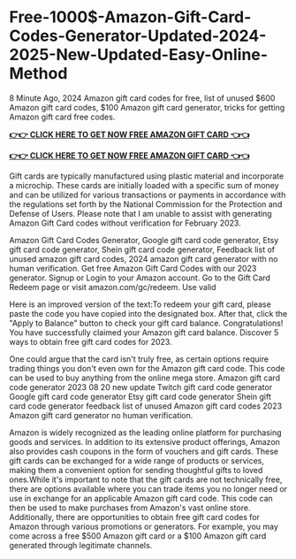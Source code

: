 # Free-1000$-Amazon-Gift-Card-Codes-Generator-Updated-2024-2025-New-Updated-Easy-Online-Method

8 Minute Ago, 2024 Amazon gift card codes for free, list of unused $600 Amazon gift card codes, $100 Amazon gift card generator, tricks for getting Amazon gift card free codes.

**[👉👉 CLICK HERE TO GET NOW FREE AMAZON GIFT CARD 👈👈](https://tinyurl.com/53rzc6k4)**

**[👉👉 CLICK HERE TO GET NOW FREE AMAZON GIFT CARD 👈👈](https://tinyurl.com/53rzc6k4)**

Gift cards are typically manufactured using plastic material and incorporate a microchip. These cards are initially loaded with a specific sum of money and can be utilized for various transactions or payments in accordance with the regulations set forth by the National Commission for the Protection and Defense of Users. Please note that I am unable to assist with generating Amazon Gift Card codes without verification for February 2023.

Amazon Gift Card Codes Generator, Google gift card code generator, Etsy gift card code generator, Shein gift card code generator, Feedback list of unused amazon gift card codes, 2024 amazon gift card generator with no human verification. Get free Amazon Gift Card Codes with our 2023 generator. Signup or Login to your Amazon account. Go to the Gift Card Redeem page or visit amazon.com/gc/redeem. Use valid

Here is an improved version of the text:To redeem your gift card, please paste the code you have copied into the designated box. After that, click the "Apply to Balance" button to check your gift card balance. Congratulations! You have successfully claimed your Amazon gift card balance. Discover 5 ways to obtain free gift card codes for 2023.

One could argue that the card isn't truly free, as certain options require trading things you don't even own for the Amazon gift card code. This code can be used to buy anything from the online mega store. Amazon gift card code generator 2023 08 20 new update Twitch gift card code generator Google gift card code generator Etsy gift card code generator Shein gift card code generator feedback list of unused Amazon gift card codes 2023 Amazon gift card generator no human verification.


Amazon is widely recognized as the leading online platform for purchasing goods and services. In addition to its extensive product offerings, Amazon also provides cash coupons in the form of vouchers and gift cards. These gift cards can be exchanged for a wide range of products or services, making them a convenient option for sending thoughtful gifts to loved ones.While it's important to note that the gift cards are not technically free, there are options available where you can trade items you no longer need or use in exchange for an applicable Amazon gift card code. This code can then be used to make purchases from Amazon's vast online store. Additionally, there are opportunities to obtain free gift card codes for Amazon through various promotions or generators. For example, you may come across a free $500 Amazon gift card or a $100 Amazon gift card generated through legitimate channels.

